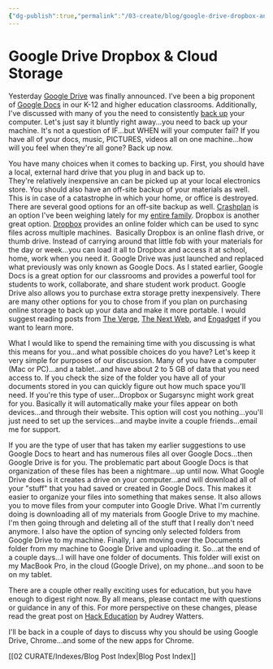 ```yaml
---
{"dg-publish":true,"permalink":"/03-create/blog/google-drive-dropbox-and-cloud-storage/","title":"Google Drive, Dropbox, & Cloud Storage","tags":["backup","cloud","google","online-backups"]}
---
```


# Google Drive Dropbox & Cloud Storage

Yesterday [Google Drive](http://googleblog.blogspot.com/2012/04/introducing-google-drive-yes-really.html) was finally announced. I've been a big proponent of [Google Docs](https://sites.google.com/site/wiobyrne/google-docs) in our K-12 and higher education classrooms. Additionally, I've discussed with many of you the need to consistently [back up](https://sites.google.com/site/wiobyrne/back-up-your-mac) your computer. Let's just say it bluntly right away...you need to back up your machine. It's not a question of IF...but WHEN will your computer fail? If you have all of your docs, music, PICTURES, videos all on one machine...how will you feel when they're all gone? Back up now.

You have many choices when it comes to backing up. First, you should have a local, external hard drive that you plug in and back up to. They're relatively inexpensive an can be picked up at your local electronics store. You should also have an off-site backup of your materials as well. This is in case of a catastrophe in which your home, or office is destroyed. There are several good options for an off-site backup as well. [Crashplan](http://lifehacker.com/5787572/set-up-an-automated-bulletproof-file-back-up-solution) is an option I've been weighing lately for my [entire family](http://support.crashplan.com/doku.php/recipe/backing_up_your_family). Dropbox is another great option. [Dropbox](https://sites.google.com/site/wiobyrne/dropbox) provides an online folder which can be used to sync files across multiple machines.  Basically Dropbox is an online flash drive, or thumb drive. Instead of carrying around that little fob with your materials for the day or week...you can load it all to Dropbox and access it at school, home, work when you need it. Google Drive was just launched and replaced what previously was only known as Google Docs. As I stated earlier, Google Docs is a great option for our classrooms and provides a powerful tool for students to work, collaborate, and share student work product. Google Drive also allows you to purchase extra storage pretty inexpensively. There are many other options for you to chose from if you plan on purchasing online storage to back up your data and make it more portable. I would suggest reading posts from [The Verge](http://www.theverge.com/2012-04-24/2954960/google-drive-dropbox-skydrive-sugarsync-cloud-storage-competition), [The Next Web](http://thenextweb.com/insider/2012-04-24/google-drive-vs-dropbox-skydrive-box/), and [Engadget](http://www.engadget.com/2012-04-24/google-drive-vs-the-competition-dropbox-skydrive-icloud/) if you want to learn more.

What I would like to spend the remaining time with you discussing is what this means for you...and what possible choices do you have? Let's keep it very simple for purposes of our discussion. Many of you have a computer (Mac or PC)...and a tablet...and have about 2 to 5 GB of data that you need access to. If you check the size of the folder you have all of your documents stored in you can quickly figure out how much space you'll need. If you're this type of user...Dropbox or Sugarsync might work great for you. Basically it will automatically make your files appear on both devices...and through their website. This option will cost you nothing...you'll just need to set up the services...and maybe invite a couple friends...email me for support.

If you are the type of user that has taken my earlier suggestions to use Google Docs to heart and has numerous files all over Google Docs...then Google Drive is for you. The problematic part about Google Docs is that organization of these files has been a nightmare...up until now. What Google Drive does is it creates a drive on your computer...and will download all of your "stuff" that you had saved or created in Google Docs. This makes it easier to organize your files into something that makes sense. It also allows you to move files from your computer into Google Drive. What I'm currently doing is downloading all of my materials from Google Drive to my machine. I'm then going through and deleting all of the stuff that I really don't need anymore. I also have the option of syncing only selected folders from Google Drive to my machine. Finally, I am moving over the Documents folder from my machine to Google Drive and uploading it. So...at the end of a couple days...I will have one folder of documents. This folder will exist on my MacBook Pro, in the cloud (Google Drive), on my phone...and soon to be on my tablet.

There are a couple other really exciting uses for education, but you have enough to digest right now. By all means, please contact me with questions or guidance in any of this. For more perspective on these changes, please read the great post on [Hack Education](http://hackeducation.com/2012-04-24/google-apps-for-education-and-the-new-google-drive/) by Audrey Watters.

I'll be back in a couple of days to discuss why you should be using Google Drive, Chrome...and some of the new apps for Chrome.

[[02 CURATE/Indexes/Blog Post Index\|Blog Post Index]]